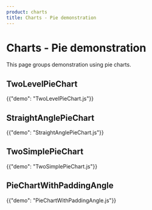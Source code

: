```yaml
---
product: charts
title: Charts - Pie demonstration
---
```


# Charts - Pie demonstration

<p class="description">This page groups demonstration using pie charts.</p>

## TwoLevelPieChart

{{"demo": "TwoLevelPieChart.js"}}

## StraightAnglePieChart

{{"demo": "StraightAnglePieChart.js"}}

## TwoSimplePieChart

{{"demo": "TwoSimplePieChart.js"}}

## PieChartWithPaddingAngle

{{"demo": "PieChartWithPaddingAngle.js"}}
